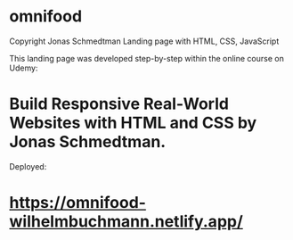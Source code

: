 # omnifood
Copyright Jonas Schmedtman
Landing page with HTML, CSS, JavaScript


This landing page was developed step-by-step within the online course on Udemy: 
# Build Responsive Real-World Websites with HTML and CSS by Jonas Schmedtman.


Deployed:

# https://omnifood-wilhelmbuchmann.netlify.app/

